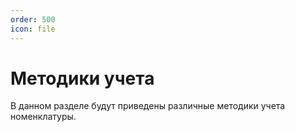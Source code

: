 ```yaml
---
order: 500
icon: file
---
```


# Методики учета

В данном разделе будут приведены различные методики учета номенклатуры.

